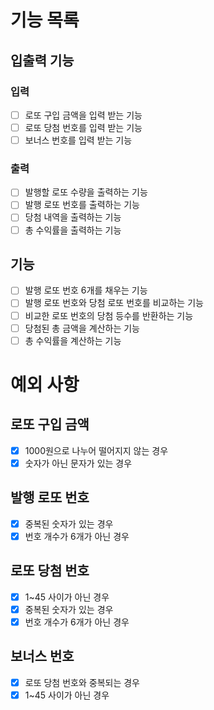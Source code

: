 # 기능 목록

## 입출력 기능

### 입력

- [ ] 로또 구입 금액을 입력 받는 기능
- [ ] 로또 당첨 번호를 입력 받는 기능
- [ ] 보너스 번호를 입력 받는 기능

### 출력

- [ ] 발행할 로또 수량을 출력하는 기능
- [ ] 발행 로또 번호를 출력하는 기능
- [ ] 당첨 내역을 출력하는 기능
- [ ] 총 수익률을 출력하는 기능

## 기능

- [ ] 발행 로또 번호 6개를 채우는 기능
- [ ] 발행 로또 번호와 당첨 로또 번호를 비교하는 기능
- [ ] 비교한 로또 번호의 당첨 등수를 반환하는 기능
- [ ] 당첨된 총 금액을 계산하는 기능
- [ ] 총 수익률을 계산하는 기능

# 예외 사항

## 로또 구입 금액

- [X] 1000원으로 나누어 떨어지지 않는 경우
- [X] 숫자가 아닌 문자가 있는 경우

## 발행 로또 번호

- [X] 중복된 숫자가 있는 경우
- [X] 번호 개수가 6개가 아닌 경우

## 로또 당첨 번호

- [X] 1~45 사이가 아닌 경우
- [X] 중복된 숫자가 있는 경우
- [X] 번호 개수가 6개가 아닌 경우

## 보너스 번호

- [X] 로또 당첨 번호와 중복되는 경우
- [X] 1~45 사이가 아닌 경우
